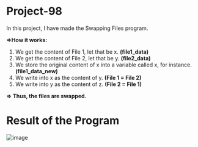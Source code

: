 # Project-98
In this project, I have made the Swapping Files program.

**=>How it works:**

1. We get the content of File 1, let that be x. **(file1_data)**
2. We get the content of File 2, let that be y. **(file2_data)**
3. We store the original content of x into a variable called x, for instance. **(file1_data_new)**
4. We write into x as the content of y. **(File 1 = File 2)**
5. We write into y as the content of z. **(File 2 = File 1)**

**=> Thus, the files are swapped.**

# Result of the Program
![image](https://github.com/yb-projects/Project-98/assets/148340445/73f887b8-71b4-4f59-a315-ce448b987d6f)
